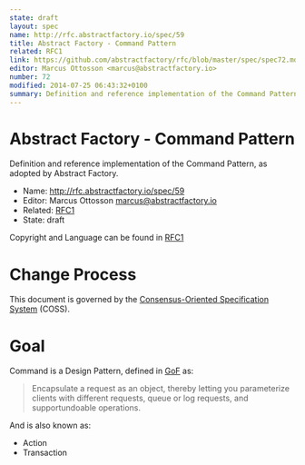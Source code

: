 ```yaml
---
state: draft
layout: spec
name: http://rfc.abstractfactory.io/spec/59
title: Abstract Factory - Command Pattern
related: RFC1
link: https://github.com/abstractfactory/rfc/blob/master/spec/spec72.md
editor: Marcus Ottosson <marcus@abstractfactory.io>
number: 72
modified: 2014-07-25 06:43:32+0100
summary: Definition and reference implementation of the Command Pattern, as adopted by Abstract Factory.
---
```


# Abstract Factory - Command Pattern

Definition and reference implementation of the Command Pattern, as adopted by Abstract Factory.

* Name: http://rfc.abstractfactory.io/spec/59
* Editor: Marcus Ottosson <marcus@abstractfactory.io>
* Related: [RFC1](http://rfc.abstractfactory.io/spec/1)
* State: draft

Copyright and Language can be found in [RFC1](http://rfc.abstractfactory.io/spec/1)

# Change Process

This document is governed by the [Consensus-Oriented Specification System](http://www.digistan.org/spec:1/COSS) (COSS).

# Goal

Command is a Design Pattern, defined in [GoF][gof] as:

> Encapsulate a request as an object, thereby letting you parameterize clients with different requests, queue or log requests, and supportundoable operations.

And is also known as:

* Action
* Transaction



[gof]: http://en.wikipedia.org/wiki/Design_Patterns